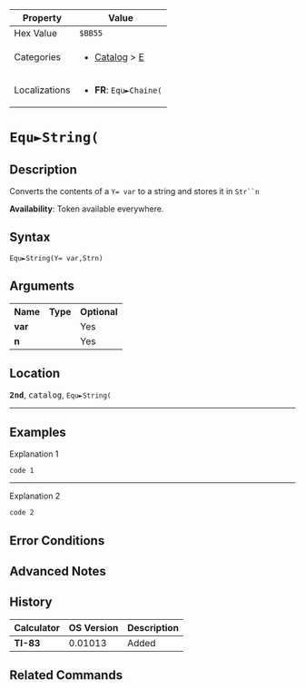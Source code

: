 | Property      | Value |
|---------------|-------|
| Hex Value     | `$BB55`|
| Categories    | <ul><li>[Catalog](<../categories/Catalog.md>) > [E](<../categories/Catalog.md#E>)</li></ul> |
| Localizations | <ul><li><b>FR</b>: `Equ►Chaine(`</li></ul> |

# `Equ►String(`

## Description
Converts the contents of a `Y= var` to a string and stores it in `Str``n`


<b>Availability</b>: Token available everywhere.

## Syntax
`Equ►String(Y= var,Strn)`

## Arguments
<table>
<tr><th>Name</th><th>Type</th><th>Optional</th></tr>

<tr><td><b>var</b></td><td></td><td>Yes</td></tr>

<tr><td><b>n</b></td><td></td><td>Yes</td></tr>

</table>

## Location
<tt><kbd><b>2nd</b></kbd></tt>, <kbd>catalog</kbd>, `Equ►String(`
<hr>

## Examples

Explanation 1
```ti-basic
code 1
```
---
Explanation 2
```ti-basic
code 2
```

## Error Conditions


## Advanced Notes


## History
| Calculator | OS Version | Description |
|------------|------------|-------------|
| <b>TI-83</b> | 0.01013 | Added |

## Related Commands

